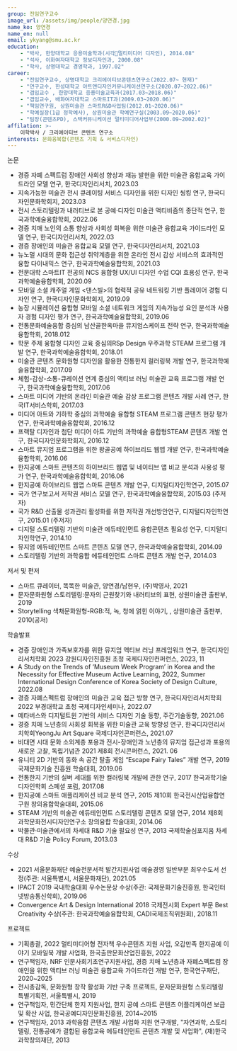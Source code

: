 ```yaml
---
group: 전임연구교수
image_url: /assets/img/people/양연경.jpg
name_ko: 양연경
name_en: null
email: ykyang@smu.ac.kr
education:
    - "박사, 한양대학교 응용미술학과(시각멀티미디어 디자인), 2014.08"
    - "석사, 이화여자대학교 정보디자인과, 2000.08"
    - "학사, 상명대학교 경영학과, 1997.02"
career:
    - "전임연구교수, 상명대학교 크리에이티브콘텐츠연구소(2022.07~ 현재)"
    - "연구교수, 한성대학교 아트앤디자인커뮤니케이션연구소(2020.07~2022.06)"
    - "겸임교수 , 한양대학교 응용미술교육과(2017.03~2018.06)"
    - "겸임교수, 배화여자대학교 스마트IT과(2009.03~2020.06)"
    - "책임연구원, 상원미술관 스마트R&D사업팀(2012.01~2020.06)"
    - "학예실장(1급 정학예사), 상원미술관 학예연구실(2003.09~2020.06)"
    - "팀장(콘텐츠PD), 스택커뮤니케이션 멀티미디어사업부(2000.09~2002.02)"
affilation: >-
    이학박사 / 크리에이티브 콘텐츠 연구소
interests: 문화융복합(콘텐츠 기획 & 서비스디자인)
---
```


논문
- 경증 자폐 스펙트럼 장애인 사회성 향상과 재능 발현을 위한 미술관 융합교육 가이드라인 모델 연구, 한국디자인리서치, 2023.03
- 지속가능한 미술관 전시 큐레이팅 서비스 디자인을 위한 디자인 씽킹 연구, 한국디자인문화학회지, 2023.03
- 전시 스토리텔링과 내러티브로 본 공예·디자인 미술관 액티비즘의 종단적 연구, 한국과학예술융합학회, 2022.06
- 경증 치매 노인의 소통 향상과 사회성 회복을 위한 미술관 융합교육 가이드라인 모델 연구, 한국디자인리서치, 2022.03
- 경증 장애인의 미술관 융합교육 모델 연구, 한국디자인리서치, 2021.03
- 뉴노멀 시대의 문화 접근성 취약계층을 위한 온라인 전시 감상 서비스의 효과적인 융합 다이내믹스 연구, 한국과학예술융합학회, 2021.03
- 전문대학 스마트IT 전공의 NCS 융합형 UX/UI 디자인 수업 CQI 효용성 연구, 한국과학예술융합학회, 2020.09
- 모바일 소셜 캐주얼 게임 <댄스빌>의 협력적 공유 네트워킹 기반 플레이어 경험 디자인 연구, 한국디자인문화학회지, 2019.09
- 농장 시뮬레이션 융합형 모바일 소셜 네트워크 게임의 지속가능성 요인 분석과 사용자 경험 디자인 평가 연구, 한국과학예술융합학회, 2019.06
- 전통문화예술융합 중심의 남산골한옥마을 뮤지엄스케이프 전략 연구, 한국과학예술융합학회, 2018.012
- 학문 주제 융합형 디자인 교육 중심의RSp Design 우주과학 STEAM 프로그램 개발 연구, 한국과학예술융합학회, 2018.01
- 미술관 콘텐츠 문화원형 디자인을 활용한 전통한지 컬러링북 개발 연구, 한국과학예술융합학회, 2017.09
- 체험-감상-소통-큐레이션 연계 중심의 액티브 러닝 미술관 교육 프로그램 개발 연구, 한국과학예술융합학회, 2017.06
- 스마트 미디어 기반의 온라인 미술관 예술 감상 프로그램 콘텐츠 개발 사례 연구, 한국IT서비스학회, 2017.03
- 미디어 아트와 기하학 중심의 과학예술 융합형 STEAM 프로그램 콘텐츠 현장 평가 연구, 한국과학예술융합학회, 2016.12
- 프랙탈 디자인과 첨단 미디어 아트 기반의 과학예술 융합형STEAM 콘텐츠 개발 연구, 한국디자인문화학회지, 2016.12
- 스마트 뮤지엄 프로그램을 위한 왕골공예 하이브리드 웹앱 개발 연구, 한국과학예술융합학회, 2016.06
- 한지공예 스마트 콘텐츠의 하이브리드 웹앱 및 네이티브 앱 비교 분석과 사용성 평가 연구, 한국과학예술융합학회, 2016.06
- 한지공예 하이브리드 웹앱 스마트 콘텐츠 개발 연구, 디지털디자인학연구, 2015.07
- 국가 연구보고서 저작권 서비스 모델 연구, 한국과학예술융합학회, 2015.03 (주저자)
- 국가 R&D 산출물 성과관리 활성화를 위한 저작권 개선방안연구, 디지털디자인학연구, 2015.01 (주저자)
- 디지털 스토리텔링 기반의 미술관 에듀테인먼트 융합콘텐츠 필요성 연구, 디지털디자인학연구, 2014.10
- 뮤지엄 에듀테인먼트 스마트 콘텐츠 모델 연구, 한국과학예술융합학회, 2014.09
- 스토리텔링 기반의 과학융합 에듀테인먼트 스마트 콘텐츠 개발 연구, 2014.03

저서 및 편저
- 스마트 큐레이터, 똑똑한 미술관, 양연경/남현우, (주)박영사, 2021
- 문자문화원형 스토리텔링:문자의 근원찾기와 내러티브의 표현, 상원미술관 출판부, 2019
- Storytelling 색채문화원형-RGB:적, 녹, 청에 얽힌 이야기, , 상원미술관 출판부, 2010(공저)

학술발표
- 경증 장애인과 가족보호자를 위한 뮤지엄 액티브 러닝 프레임워크 연구, 한국디자인리서치학회 2023 강원디자인진흥원 초청 국제디자인컨퍼런스, 2023, 11
- A Study on the Trends of ‘Museum Week Program’ in Korea and the Necessity for Effective Museum Active Learning, 2022, Summer International Design Conference of Korea Society of Design Culture, 2022.08
- 경증 자폐스펙트럼 장애인의 미술관 교육 접근 방향 연구, 한국디자인리서치학회 2022 부경대학교 초청 국제디자인세미나, 2022.07
- 메타버스와 디지털트윈 기반의 서비스 디자인 기술 동향, 주간기술동향, 2021.06
- 경증 치매 노년층의 사회성 회복을 위한 미술관 교육 방향성 연구, 한국디자인리서치학회YeongJu Art Square 국제디자인콘퍼런스, 2021.07
- 비대면 시대 문화 소외계층 포용과 전시-장애인과 노년층의 뮤지엄 접근성과 포용의 새로운 고찰, 독립기념관 2021 제8회 전시콘퍼런스, 2021. 06
- 유니티 2D 기반의 동화 속 공간 탈출 게임 “Escape Fairy Tales” 개발 연구, 2019 국제문화기술 진흥원 학술대회, 2019.06
- 전통한지 기반의 실버 세대를 위한 컬러링북 개발에 관한 연구, 2017 한국과학기술디자인학회 스페셜 포럼, 2017.08
- 한지공예 스마트 애플리케이션 비교 분석 연구, 2015 제10회 한국전시산업융합연구원 창의융합학술대회, 2015.06
- STEAM 기반의 미술관 에듀테인먼트 스토리텔링 콘텐츠 모델 연구, 2014 제8회 과학문화전시디자인연구소 창의융합 학술대회, 2014.06
- 박물관·미술관에서의 차세대 R&D 기술 필요성 연구, 2013 국제학술심포지움 차세대 R&D 기술 Policy Forum, 2013.03

수상
- 2021 서울문화재단 예술전문서적 발간지원사업 예술경영 일반부문 최우수도서 선정(주관: 서울특별시, 서울문화재단), 2021.05
- IPACT 2019 국내학술대회 우수논문상 수상(주관: 국제문화기술진흥원, 한국인터넷방송통신학회), 2019.06
- Convergence Art & Design International 2018 국제전시회 Expert 부문 Best Creativity 수상(주관: 한국과학예술융합학회, CADI국제조직위원회), 2018.11

프로젝트
- 기획총괄, 2022 멀티미디어형 전자책 우수콘텐츠 지원 사업, 오감만족 한지공예 이야기 모바일북 개발 사업화, 한국출판문화산업진흥원, 2022
- 연구책임자, NRF 인문사회기초연구지원사업, 경증 치매 노년층과 자폐스펙트럼 장애인을 위한 액티브 러닝 미술관 융합교육 가이드라인 개발 연구, 한국연구재단, 2020~2025
- 전시총감독, 문화원형 창작 활성화 기반 구축 프로젝트, 문자문화원형 스토리텔링 특별기획전, 서울특별시, 2019
- 연구책임자, 민간단체 한지 지원사업, 한지 공예 스마트 콘텐츠 어플리케이션 보급 및 확산 사업, 한국공예디자인문화진흥원, 2014~2015
- 연구책임자, 2013 과학융합 콘텐츠 개발 사업화 지원 연구개발, "자연과학, 스토리텔링, 전통공예가 결합된 융합교육 에듀테인먼트 콘텐츠 개발 및 사업화", (재)한국과학창의재단, 2013
